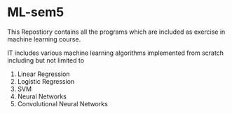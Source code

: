 # ML-sem5
This Repostiory contains all the programs which are included as exercise in machine learning course.

IT includes various machine learning algorithms implemented from scratch including but not limited to 
1) Linear Regression
2) Logistic Regression 
3) SVM
4) Neural Networks
5) Convolutional Neural Networks
